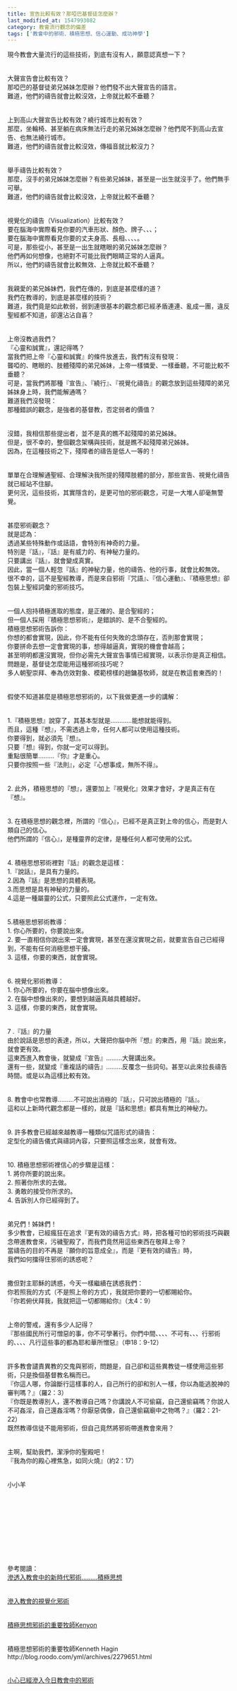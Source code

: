 ```yaml
---
title: 宣告比較有效？那啞巴基督徒怎麼辦？
last_modified_at: 1547993082
category: 教會流行觀念的偏差
tags: ['教會中的邪術、積極思想、信心運動、成功神學']
---
```


<p>現今教會大量流行的這些技術，到底有沒有人，願意認真想一下？<br/><!--more--><br/><br/>大聲宣告會比較有效？<br/>那啞巴的基督徒弟兄姊妹怎麼辦？他們發不出大聲宣告的語言。<br/>難道，他們的禱告就會比較沒效，上帝就比較不垂聽？<br/><br/><br/>上到高山大聲宣告比較有效？繞行城市比較有效？<br/>那麼，坐輪椅、甚至躺在病床無法行走的弟兄姊妹怎麼辦？他們爬不到高山去宣告、也無法繞行城市。<br/>難道，他們的禱告就會比較沒效，傳福音就比較沒力？<br/><br/><br/>舉手禱告比較有效？<br/>那麼，沒手的弟兄姊妹怎麼辦？有些弟兄姊妹，甚至是一出生就沒手了。他們無手可舉。<br/>難道，他們的禱告就會比較沒效，上帝就比較不垂聽？<br/><br/><br/>視覺化的禱告（Visualization）比較有效？<br/>要在腦海中實際看見你要的汽車形狀、顏色、牌子、、、；<br/>要在腦海中實際看見你要的丈夫身高、長相、、、、。<br/>可是，那些從小，甚至是一出生就瞎眼的弟兄姊妹怎麼辦？<br/>他們再如何想像，也絕對不可能比我們眼睛正常的人逼真。<br/>所以，他們的禱告就會比較無效、上帝就比較不垂聽？<br/><br/><br/>我親愛的弟兄姊妹們，我們在傳的，到底是甚麼樣的道？<br/>我們在教導的，到底是甚麼樣的技術？<br/>難道，我們竟是如此軟弱，弱到連很基本的觀念都已經矛盾連連、亂成一團，違反聖經都不知道，卻還沾沾自喜？<br/><br/><br/>上帝沒教過我們？<br/>『心靈和誠實』，還記得嗎？<br/>當我們把上帝『心靈和誠實』的條件放進去，我們有沒有發現：<br/>聾啞的、瞎眼的、肢體殘障的弟兄姊妹，上帝一樣憐愛、一樣垂聽，不可能比較不垂聽？<br/>可是，當我們將那種『宣告』、『繞行』、『視覺化禱告』的觀念放到這些殘障的弟兄姊妹身上時，我們能解通嗎？<br/>難道我們沒發現：<br/>那種錯誤的觀念，是強者的基督教，否定弱者的價值？<br/><br/><br/>沒錯，我相信那些提出者，並不是真的瞧不起殘障的弟兄姊妹。<br/>但是，很不幸的，整個觀念架構與技術，就是瞧不起殘障弟兄姊妹。<br/>因為，在這種技術之下，殘障者的禱告是低人一等的！<br/><br/><br/>單單在合理解通聖經、合理解決我所提的殘障肢體的部分，那些宣告、視覺化禱告就已經站不住腳。<br/>更何況，這些技術，其實隱含的，是更可怕的邪術觀念，可是一大堆人卻毫無警覺。<br/><br/><br/>甚麼邪術觀念？<br/>就是認為：<br/>透過某些特殊動作或話語，會特別有神奇的力量。<br/>特別是『話』，『話』是有威力的、有神秘力量的。<br/>只要講出『話』，就會變成真實。<br/>因此，當一個人輕忽『話』的神秘力量，他的禱告、他的行事，就會比較無效。<br/>很不幸的，這不是聖經教導，而是來自邪術『咒語』、『信心運動』、『積極思想』卻包裝上聖經詞彙的邪術技巧。<br/><br/><br/>一個人抱持積極進取的態度，是正確的、是合聖經的；<br/>但一個人採用『積極思想邪術』，是錯誤的、是不合聖經的。<br/>積極思想邪術告訴你：<br/>你想的都會實現，因此，你不能有任何失敗的念頭存在，否則那會實現；<br/>你要拼命去想一定會實現的事，想得越逼真，實現的機會會越高；<br/>甚至明明都還沒實現，但你必需先大聲宣告事情已經實現，以表示你是真正相信。<br/>問題是，基督徒怎麼能用這種邪術技巧呢？<br/>多人朝聖崇拜、奉為仿效對象、模範榜樣的趙鏞基牧師，就是在教這套東西的！<br/><br/><br/>假使不知道甚麼是積極思想邪術的，以下我做更進一步的講解：<br/><br/><br/>1.『積極思想』說穿了，其基本型就是…………能想就能得到。<br/>而且，這種『想』，不需透過上帝，任何人都可以使用這種技術。<br/>你要得到，就必須先『想』。<br/>只要『想』得到，你就一定可以得到。<br/>重點很簡單………『你』才是重心。<br/>只要你按照一些『法則』，必定『心想事成，無所不得』。<br/><br/><br/>2. 此外，積極思想的『想』，還要加上『視覺化』效果才會好，才是真正有在『想』。<br/><br/><br/>3. 在積極思想的觀念裡，所謂的『信心』，已經不是真正對上帝的信心，而是對人類自己的信心。<br/>他們所謂的『信心』，是種靈界的定律，是種任何人都可使用的公式。<br/><br/><br/>4. 積極思想邪術裡對『話』的觀念是這樣：<br/>1.『說話』，是具有力量的。<br/>2.因為『話』是思想的具體表現。<br/>3.而思想是具有神秘的力量的。<br/>4.這是一種屬靈的公式，只要照此公式運作，一定有效。<br/><br/><br/>5.積極思想邪術教導：<br/>1. 你心所要的，你要說出來。<br/>2. 要一直相信你說出來一定會實現，甚至在還沒實現之前，就要宣告自己已經得到，不能有任何消極思想干擾。<br/>3. 這樣，你要的東西，就會實現。<br/><br/><br/>6. 視覺化邪術教導：<br/>1. 你心所要的，你要在腦中想像出來。<br/>2. 在腦中想像出來的，要想到越逼真越具體越好。<br/>3. 這樣，你要的東西，就會實現。<br/><br/><br/>7 .『話』的力量<br/>由於說話是思想的表達，所以，大聲把你腦中所『想』的東西，用『話』說出來，就會更有效。<br/>這東西進入教會後，就變成『宣告』………大聲講出來。<br/>還有一些，就變成『重複話的禱告』………反覆念一些詞句。甚至以此來拉長禱告時間。或是以為這樣比較有效。<br/><br/><br/>8. 教會中也常教導………不可說出消極的『話』，只可說出積極的『話』。<br/>這和以上新時代觀念都是一樣的，就是『話和思想』都具有無比的神秘力。<br/><br/><br/>9. 許多教會已經越來越教導一種類似咒語形式的禱告：<br/>定型化的禱告儀式與禱詞內容，只要照這樣念出來，就會有效。<br/><br/><br/>10. 積極思想邪術裡信心的步驟是這樣：<br/>1. 將你所要的說出來。<br/>2. 照著你所求的去做。<br/>3. 勇敢的接受你所求的。<br/>4. 告訴別人你已經得到了。<br/><br/><br/>弟兄們！姊妹們！<br/>多少教會，已經瘋狂在追求『更有效的禱告方式』時，把各種可怕的邪術技巧與觀念帶進教會來，污穢聖殿了，而我們竟然用這些東西在敬拜上帝？<br/>當禱告的目的不再是『願你的旨意成全』，而是『更有效的禱告』時，<br/>我們如何擋得住邪術的誘惑呢？<br/><br/><br/>撒但對主耶穌的誘惑，今天一樣繼續在誘惑我們：<br/>你若照我的方式（不是照上帝的方式），我就把你要的一切都賜給你。<br/>『你若俯伏拜我，我就把這一切都賜給你』（太4：9）<br/><br/><br/>上帝的警戒，還有多少人記得？<br/>『那些國民所行可憎惡的事，你不可學著行。你們中間、、、、不可有、、、行邪術的、、、、凡行這些事的都為耶和華所憎惡』（申18：9-12）<br/><br/><br/>許多教會譴責異教的交鬼與邪術，問題是，自己卻和這些異教徒一樣使用這些邪術，只是換個基督教名稱而已。<br/>『你這人哪，你論斷行這樣事的人，自己所行的卻和別人一樣，你以為能逃脫神的審判嗎？』（羅2：3）<br/>『你既是教導別人，還不教導自己嗎？你講說人不可偷竊，自己還偷竊嗎？你說人不可姦淫，自己還姦淫嗎？你厭惡偶像，自己還偷竊廟中之物嗎？』（羅2：21-22）<br/>既然教導信徒不能用邪術，但自己竟然將邪術帶進教會來用？<br/><br/><br/>主啊，幫助我們，潔淨你的聖殿吧！<br/>『我為你的殿心裡焦急，如同火燒』（約2：17）<br/><br/><br/>小小羊<br/><br/><br/><br/><br/><br/><br/><br/><br/><br/><br/>參考閱讀：<br/><a href="/posts/269192128">滲透入教會中的新時代邪術………積極思想</a><br/><br/><br/><a href="/posts/269192772">滲入教會的視覺化邪術</a><br/><br/><br/><a href="/posts/269192132">積極思想邪術的重要牧師Kenyon</a><br/><br/><br/>積極思想邪術的重要牧師Kenneth Hagin<br/>http://blog.roodo.com/yml/archives/2279651.html<br/><br/><br/><a href="/posts/269192100">小心已經滲入今日教會中的邪術</a><br/><br/><br/><br/><br/><br/>
</p>
